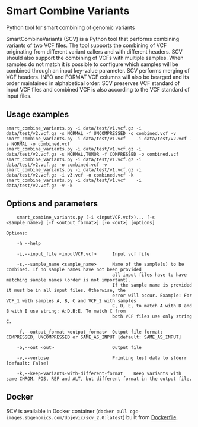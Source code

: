 # Smart Combine Variants

Python tool for smart combining of genomic variants

SmartCombineVariants (SCV) is a Python tool that performs combining variants of two VCF files. The tool supports the combining of VCF originating from different variant callers and with different headers. SCV should also support the combining of VCFs with multiple samples. When samples do not match it is possible to configure which samples will be combined through an input key-value parameter.
SCV performs merging of VCF headers. INFO and FORMAT VCF columns will also be bearged and its order maintained in alphabetical order. SCV preserves VCF standard of input VCF files and combined VCF is also according to the VCF standard of input files.

## Usage examples
```
smart_combine_variants.py -i data/test/v1.vcf.gz -i data/test/v2.vcf.gz -s NORMAL -f UNCOMPRESSED -o combined.vcf -v
smart_combine_variants.py -i data/test/v1.vcf    -i data/test/v2.vcf -s NORMAL -o combined.vcf
smart_combine_variants.py -i data/test/v1.vcf.gz -i data/test/v2.vcf.gz -s NORMAL,TUMOR -f COMPRESSED -o combined.vcf
smart_combine_variants.py -i data/test/v1.vcf.gz -i data/test/v2.vcf.gz -o combined.vcf -v
smart_combine_variants.py -i data/test/v1.vcf.gz -i data/test/v2.vcf.gz -i v3.vcf -o combined.vcf -k
smart_combine_variants.py -i data/test/v1.vcf    -i data/test/v2.vcf.gz -v -k
```

## Options and parameters
```
    smart_combine_variants.py (-i <inputVCF.vcf>)... [-s <sample_name>] [-f <output_format>] [-o <out>] [options]

Options:

    -h --help

    -i,--input_file <inputVCF.vcf>      Input vcf file

    -s,--sample_name <sample_name>      Name of the sample(s) to be combined. If no sample names have not been provided
                                        all input files have to have matching sample names (order is not important).
                                        If the sample name is provided it must be in all input files. Otherwise, the
                                        error will occur. Example: For VCF_1 with samples A, B, C and VCF_2 with samples
                                        C, D, E, to match A with D and B with E use string: A:D,B:E. To match C from
                                        both VCF files use only string C.

    -f,--output_format <output_format>  Output file format: COMPRESSED, UNCOMPRESSED or SAME_AS_INPUT [default: SAME_AS_INPUT]

    -o,--out <out>                      Output file

    -v,--verbose                        Printing test data to stderr [default: False]

    -k,--keep-variants-with-different-format    Keep variants with same CHROM, POS, REF and ALT, but different format in the output file.
```

## Docker
SCV is available in Docker container (```docker pull cgc-images.sbgenomics.com/dpjevic/scv_2.0:latest```) built from [Dockerfile](https://github.com/vladimirkovacevic/smart_combine_variants/blob/master/Docker/Dockerfile). 
